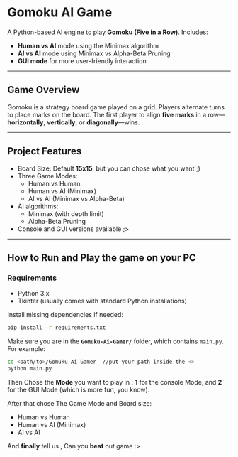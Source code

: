 # Gomoku AI Game

A Python-based AI engine to play **Gomoku (Five in a Row)**. Includes:
- **Human vs AI** mode using the Minimax algorithm
- **AI vs AI** mode using Minimax vs Alpha-Beta Pruning
- **GUI mode** for more user-friendly interaction

---

##  Game Overview

Gomoku is a strategy board game played on a grid. Players alternate turns to place marks on the board. The first player to align **five marks** in a row—**horizontally**, **vertically**, or **diagonally**—wins.

---

##  Project Features

- Board Size: Default **15x15**, but you can chose what you want ;)
- Three Game Modes:
  - Human vs Human
  - Human vs AI (Minimax)
  - AI vs AI (Minimax vs Alpha-Beta)
- AI algorithms:
  - Minimax (with depth limit)
  - Alpha-Beta Pruning
- Console and GUI versions available ;>

---

##  How to Run and Play the game on your PC

###  Requirements

- Python 3.x
- Tkinter (usually comes with standard Python installations)

Install missing dependencies if needed:

```bash
pip install -r requirements.txt
```

Make sure you are in the **`Gomuku-Ai-Gamer/`** folder, which contains `main.py`.  
For example:

```bash
cd <path/to>/Gomuku-Ai-Gamer  //put your path inside the <>
python main.py
```
Then Chose the **Mode** you want to play in :
**1** for the console Mode, and **2** for the GUI Mode (which is more fun, you know).

After that chose The Game Mode and Board size:
- Human vs Human
- Human vs AI (Minimax)
- AI vs AI

And **finally** tell us , Can you **beat** out game :>


